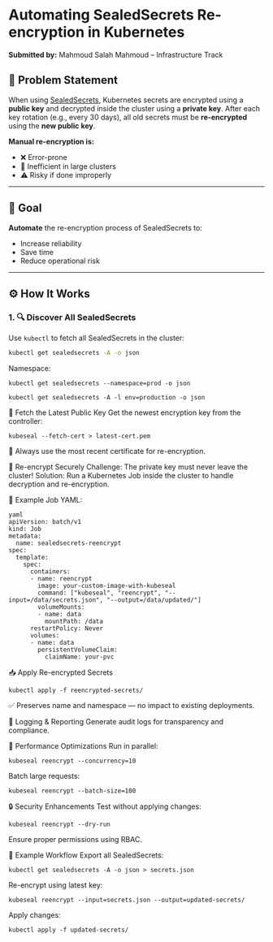 # Automating SealedSecrets Re-encryption in Kubernetes

**Submitted by:** Mahmoud Salah Mahmoud – Infrastructure Track

## 📌 Problem Statement

When using [SealedSecrets](https://github.com/Mahmoud-Sa1ah/sealed-secrets-reencryption/), Kubernetes secrets are encrypted using a **public key** and decrypted inside the cluster using a **private key**. After each key rotation (e.g., every 30 days), all old secrets must be **re-encrypted** using the **new public key**.

**Manual re-encryption is:**
- ❌ Error-prone  
- 🐌 Inefficient in large clusters  
- ⚠️ Risky if done improperly  

---

## 🎯 Goal

**Automate** the re-encryption process of SealedSecrets to:
- Increase reliability
- Save time
- Reduce operational risk

---

## ⚙️ How It Works

### 1. 🔍 Discover All SealedSecrets

Use `kubectl` to fetch all SealedSecrets in the cluster:

```bash
kubectl get sealedsecrets -A -o json
```


Namespace:

```
kubectl get sealedsecrets --namespace=prod -o json
```

```
kubectl get sealedsecrets -A -l env=production -o json
```
🔑 Fetch the Latest Public Key
Get the newest encryption key from the controller:

```
kubeseal --fetch-cert > latest-cert.pem
```
📝 Always use the most recent certificate for re-encryption.

🔁 Re-encrypt Securely
Challenge: The private key must never leave the cluster!
Solution: Run a Kubernetes Job inside the cluster to handle decryption and re-encryption.

🧩 Example Job YAML:
```
yaml
apiVersion: batch/v1
kind: Job
metadata:
  name: sealedsecrets-reencrypt
spec:
  template:
    spec:
      containers:
      - name: reencrypt
        image: your-custom-image-with-kubeseal
        command: ["kubeseal", "reencrypt", "--input=/data/secrets.json", "--output=/data/updated/"]
        volumeMounts:
        - name: data
          mountPath: /data
      restartPolicy: Never
      volumes:
      - name: data
        persistentVolumeClaim:
          claimName: your-pvc
```
📥 Apply Re-encrypted Secrets
```
kubectl apply -f reencrypted-secrets/
```
✅ Preserves name and namespace — no impact to existing deployments.

📄 Logging & Reporting
Generate audit logs for transparency and compliance.

🚀 Performance Optimizations
Run in parallel:

```
kubeseal reencrypt --concurrency=10
```
Batch large requests:

```
kubeseal reencrypt --batch-size=100
```
🔒 Security Enhancements
Test without applying changes:

```
kubeseal reencrypt --dry-run
```
Ensure proper permissions using RBAC.

🔄 Example Workflow
Export all SealedSecrets:

```
kubectl get sealedsecrets -A -o json > secrets.json
```
Re-encrypt using latest key:

```
kubeseal reencrypt --input=secrets.json --output=updated-secrets/
```

Apply changes:
```
kubectl apply -f updated-secrets/
```
